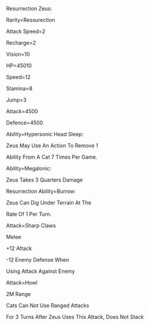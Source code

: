 Resurrection Zeus:

Rarity=Ressurection

Attack Speed=2

Recharge=2

Vision=10

HP=45010 

Speed=12

Stamina=8

Jump=3

Attack=4500

Defence=4500

Ability=Hypersonic Head Sleep:

Zeus May Use An Action To Remove 1

Ability From A Cat 7 Times Per Game.

Ability=Megalonic:

Zeus Takes 3 Quarters Damage

Resurrection Ability=Burrow:

Zeus Can Dig Under Terrain At The

Rate Of 1 Per Turn.

Attack=Sharp Claws

Melee

+12 Attack

-12 Enemy Defense When

Using Attack Against Enemy

Attack=Howl

2M Range

Cats Can Not Use Ranged Attacks

For 3 Turns After Zeus Uses This Attack, Does Not Stack

